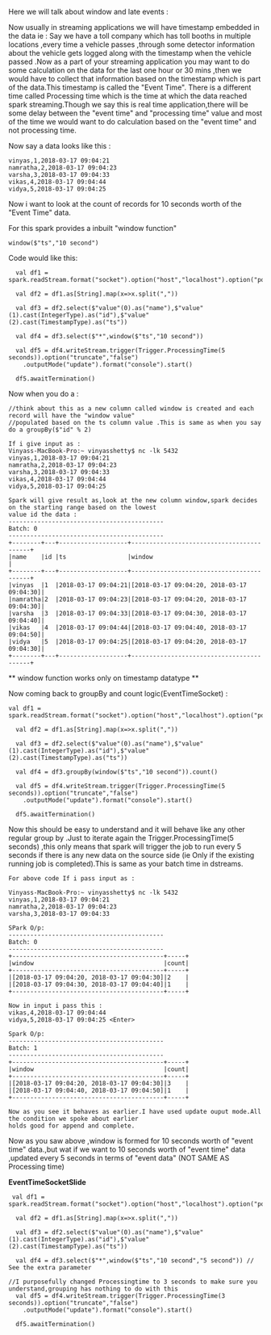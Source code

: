 Here we will talk about window and late events :

Now usually in streaming applications we will have timestamp embedded in the data ie : Say we have a toll company which has toll booths in multiple locations ,every time a vehicle passes ,through some detector information about the vehicle gets logged along with the timestamp when the vehicle passed .Now as a part of your streaming application you may want to do some calculation on the data for the last one hour or 30 mins ,then we would have to collect that information based on the timestamp which is part of the data.This timestamp is called the "Event Time". There is a different time called Processing time which is the time at which the data reached spark streaming.Though we say this is real time application,there will be some delay between the "event time" and "processing time" value and most of the time we would want to do calculation based on the "event time" and not processing time.

Now say a data looks like this :

```
vinyas,1,2018-03-17 09:04:21
namratha,2,2018-03-17 09:04:23
varsha,3,2018-03-17 09:04:33
vikas,4,2018-03-17 09:04:44
vidya,5,2018-03-17 09:04:25
```

Now i want to look at the count of records  for 10 seconds worth of the "Event Time" data.

For this spark provides a inbuilt "window function"

```
window($"ts","10 second")
```

Code would like this:

```
  val df1 = spark.readStream.format("socket").option("host","localhost").option("port","5432").load()

  val df2 = df1.as[String].map(x=>x.split(","))

  val df3 = df2.select($"value"(0).as("name"),$"value"(1).cast(IntegerType).as("id"),$"value"(2).cast(TimestampType).as("ts"))

  val df4 = df3.select($"*",window($"ts","10 second"))

  val df5 = df4.writeStream.trigger(Trigger.ProcessingTime(5 seconds)).option("truncate","false")
    .outputMode("update").format("console").start()

  df5.awaitTermination()
```

Now when you do a :

```
//think about this as a new column called window is created and each record will have the "window value"
//populated based on the ts column value .This is same as when you say do a groupBy($"id" % 2)

If i give input as :
Vinyass-MacBook-Pro:~ vinyasshetty$ nc -lk 5432
vinyas,1,2018-03-17 09:04:21
namratha,2,2018-03-17 09:04:23
varsha,3,2018-03-17 09:04:33
vikas,4,2018-03-17 09:04:44
vidya,5,2018-03-17 09:04:25

Spark will give result as,look at the new column window,spark decides on the starting range based on the lowest
value id the data :
-------------------------------------------
Batch: 0
-------------------------------------------
+--------+---+-------------------+------------------------------------------+
|name    |id |ts                 |window                                    |
+--------+---+-------------------+------------------------------------------+
|vinyas  |1  |2018-03-17 09:04:21|[2018-03-17 09:04:20, 2018-03-17 09:04:30]|
|namratha|2  |2018-03-17 09:04:23|[2018-03-17 09:04:20, 2018-03-17 09:04:30]|
|varsha  |3  |2018-03-17 09:04:33|[2018-03-17 09:04:30, 2018-03-17 09:04:40]|
|vikas   |4  |2018-03-17 09:04:44|[2018-03-17 09:04:40, 2018-03-17 09:04:50]|
|vidya   |5  |2018-03-17 09:04:25|[2018-03-17 09:04:20, 2018-03-17 09:04:30]|
+--------+---+-------------------+------------------------------------------+
```

** window function works only on timestamp datatype **

Now coming back to groupBy and count logic\(EventTimeSocket\) :

```
val df1 = spark.readStream.format("socket").option("host","localhost").option("port","5432").load()

  val df2 = df1.as[String].map(x=>x.split(","))

  val df3 = df2.select($"value"(0).as("name"),$"value"(1).cast(IntegerType).as("id"),$"value"(2).cast(TimestampType).as("ts"))

  val df4 = df3.groupBy(window($"ts","10 second")).count()

  val df5 = df4.writeStream.trigger(Trigger.ProcessingTime(5 seconds)).option("truncate","false")
    .outputMode("update").format("console").start()

  df5.awaitTermination()
```

Now this should be easy to understand and it will behave like any other regular group by .Just to iterate again the Trigger.ProcessingTime\(5 seconds\) ,this only means that spark will trigger the job to run every 5 seconds if there is any new data on the source side \(ie Only if the existing running job is completed\).This is same as your batch time in dstreams.

```
For above code If i pass input as :

Vinyass-MacBook-Pro:~ vinyasshetty$ nc -lk 5432
vinyas,1,2018-03-17 09:04:21
namratha,2,2018-03-17 09:04:23
varsha,3,2018-03-17 09:04:33

SPark O/p:
-------------------------------------------
Batch: 0
-------------------------------------------
+------------------------------------------+-----+
|window                                    |count|
+------------------------------------------+-----+
|[2018-03-17 09:04:20, 2018-03-17 09:04:30]|2    |
|[2018-03-17 09:04:30, 2018-03-17 09:04:40]|1    |
+------------------------------------------+-----+

Now in input i pass this :
vikas,4,2018-03-17 09:04:44
vidya,5,2018-03-17 09:04:25 <Enter>

Spark O/p:
-------------------------------------------
Batch: 1
-------------------------------------------
+------------------------------------------+-----+
|window                                    |count|
+------------------------------------------+-----+
|[2018-03-17 09:04:20, 2018-03-17 09:04:30]|3    |
|[2018-03-17 09:04:40, 2018-03-17 09:04:50]|1    |
+------------------------------------------+-----+

Now as you see it behaves as earlier.I have used update ouput mode.All the condition we spoke about earlier
holds good for append and complete.
```

Now as you saw above ,window is formed for 10 seconds worth of "event time" data.,but wat if we want to 10 seconds worth of "event time" data ,updated every 5 seconds in terms of "event data" \(NOT SAME AS Processing time\)

**EventTimeSocketSlide**

```
 val df1 = spark.readStream.format("socket").option("host","localhost").option("port","5432").load()

  val df2 = df1.as[String].map(x=>x.split(","))

  val df3 = df2.select($"value"(0).as("name"),$"value"(1).cast(IntegerType).as("id"),$"value"(2).cast(TimestampType).as("ts"))

  val df4 = df3.select($"*",window($"ts","10 second","5 second")) // See the extra parameter

//I purposefully changed Processingtime to 3 seconds to make sure you understand,grouping has nothing to do with this
  val df5 = df4.writeStream.trigger(Trigger.ProcessingTime(3 seconds)).option("truncate","false")
    .outputMode("update").format("console").start()

  df5.awaitTermination()
```

```

```



